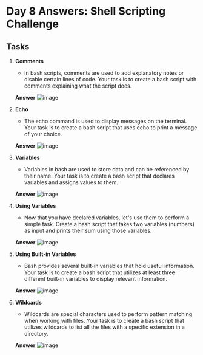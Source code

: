 # Day 8 Answers: Shell Scripting Challenge

## Tasks

1. **Comments**
   - In bash scripts, comments are used to add explanatory notes or disable certain lines of code. Your task is to create a bash script with comments explaining what the script does.

   **Answer**
   ![image](https://github.com/Bhavin213/90DaysOfDevOps/blob/master/2024/day08/image/task1.png)

2. **Echo**
   - The echo command is used to display messages on the terminal. Your task is to create a bash script that uses echo to print a message of your choice.

   **Answer**
   ![image](https://github.com/Bhavin213/90DaysOfDevOps/blob/master/2024/day08/image/task2.png)

3. **Variables**
   - Variables in bash are used to store data and can be referenced by their name. Your task is to create a bash script that declares variables and assigns values to them.

   **Answer**
   ![image](https://github.com/Bhavin213/90DaysOfDevOps/blob/master/2024/day08/image/task3.png)

4. **Using Variables**
   - Now that you have declared variables, let's use them to perform a simple task. Create a bash script that takes two variables (numbers) as input and prints their sum using those variables.

   **Answer**
   ![image](https://github.com/Bhavin213/90DaysOfDevOps/blob/master/2024/day08/image/task4.png)  

5. **Using Built-in Variables**
   - Bash provides several built-in variables that hold useful information. Your task is to create a bash script that utilizes at least three different built-in variables to display relevant information.

   **Answer**
   ![image](https://github.com/Bhavin213/90DaysOfDevOps/blob/master/2024/day08/image/task5.png)     

6. **Wildcards**
   - Wildcards are special characters used to perform pattern matching when working with files. Your task is to create a bash script that utilizes wildcards to list all the files with a specific extension in a directory.

   **Answer**
   ![image](https://github.com/Bhavin213/90DaysOfDevOps/blob/master/2024/day08/image/task6.png)     
